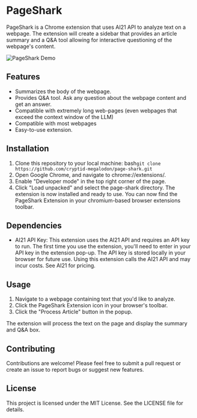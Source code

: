 # PageShark

PageShark is a Chrome extension that uses AI21 API to analyze text on a webpage. The extension will create a sidebar that provides an article summary and a Q&A tool allowing for interactive questioning of the webpage's content.

![PageShark Demo](https://cryptid-megalodon.github.io/images/PageSharkDemo.png)

## Features
* Summarizes the body of the webpage.
* Provides Q&A tool. Ask any question about the webpage content and get an answer.
* Compatible with extremely long web-pages (even webpages that exceed the context window of the LLM)
* Compatible with most webpages
* Easy-to-use extension.

## Installation
1) Clone this repository to your local machine:
bash```git clone https://github.com/cryptid-megalodon/page-shark.git```
2) Open Google Chrome, and navigate to chrome://extensions/.
3) Enable "Developer mode" in the top right corner of the page.
4) Click "Load unpacked" and select the page-shark directory.
The extension is now installed and ready to use. You can now find the PageShark Extension in your chromium-based browser extensions toolbar.

## Dependencies
* AI21 API Key: This extension uses the AI21 API and requires an API key to run. The first time you use the extension, you'll need to enter in your API key in the extension pop-up. The API key is stored locally in your browser for future use. Using this extension calls the AI21 API and may incur costs. See AI21 for pricing.

## Usage
1) Navigate to a webpage containing text that you'd like to analyze.
2) Click the PageShark Extension icon in your browser's toolbar.
3) Click the "Process Article" button in the popup.

The extension will process the text on the page and display the summary and Q&A box.

## Contributing
Contributions are welcome! Please feel free to submit a pull request or create an issue to report bugs or suggest new features.

## License
This project is licensed under the MIT License. See the LICENSE file for details.
